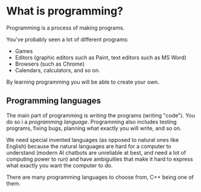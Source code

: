 # What is programming?

Programming is a process of making programs.

You've probably seen a lot of different programs:

* Games
* Editors (graphic editors such as Paint, text editors such as MS Word)
* Browsers (such as Chrome)
* Calendars, calculators, and so on.

By learning programming you will be able to create your own.

## Programming languages

The main part of programming is *writing* the programs (writing "code"). You do so i a *programming language*. Programming also includes testing programs, fixing bugs, planning what exactly you will write, and so on.

We need special invented languages (as opposed to natural ones like English) because the natural languages are hard for a computer to understand (modern AI chatbots are unreliable at best, and need a lot of computing power to run) and have ambiguities that make it hard to express what exactly you want the computer to do.

There are many programming languages to choose from, C++ being one of them.
